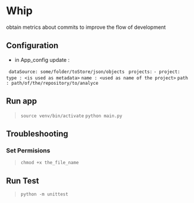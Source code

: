 # Whip

obtain metrics about commits to improve the flow of development

## Configuration
* in App_config update :

` dataSource: some/folder/toStore/json/objects`
` projects:`
  `- project:`
      `type : <is used as metadata>`
      `name : <used as name of the project>`
      `path : path/of/the/repository/to/analyce`

## Run app

> `source venv/bin/activate`
> `python main.py`


## Troubleshooting
### Set Permisions

> `chmod +x the_file_name`

## Run Test

> `python -m unittest`